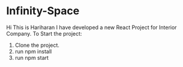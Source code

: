 # Infinity-Space
Hi This is Hariharan
I have developed a new React Project for Interior Company.
To Start the project:
1) Clone the project.
2) run npm install
3) run npm start
